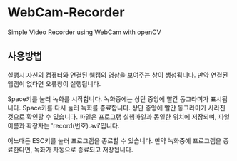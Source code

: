 # WebCam-Recorder
Simple Video Recorder using WebCam with openCV

## 사용방법
실행시 자신의 컴퓨터와 연결된 웹캠의 영상을 보여주는 창이 생성됩니다. 만약 연결된 웹캠이 없다면 오류창이 실행됩니다.

Space키를 눌러 녹화를 시작합니다. 녹화중에는 상단 중앙에 빨간 동그라미가 표시됩니다.
Space키를 다시 눌러 녹화를 종료합니다. 상단 중앙에 빨간 동그라미가 사라진 것으로 확인할 수 있습니다. 파일은 프로그램 실행파일과 동일한 위치에 저장되며, 파일 이름과 확장자는 'record(번호).avi'입니다.

어느때든 ESC키를 눌러 프로그램을 종료할 수 있습니다. 만약 녹화중에 프로그램을 종료한다면, 녹화가 자동으로 종료되고 저장됩니다.